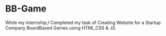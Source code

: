# BB-Game
While my internship,I Completed my task of Creating Website for a Startup Company BoardBased Games  using HTML,CSS &amp; JS. 
